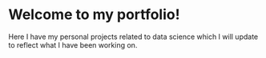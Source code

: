 # Welcome to my portfolio!
Here I have my personal projects related to data science which I will update to reflect what I have been working on.